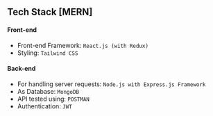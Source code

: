 

## Tech Stack [MERN]
#### Front-end
* Front-end Framework: `React.js (with Redux)`
* Styling: `Tailwind CSS`

#### Back-end
* For handling server requests: `Node.js with Express.js Framework`
* As Database: `MongoDB`
* API tested using: `POSTMAN`
* Authentication: `JWT`
